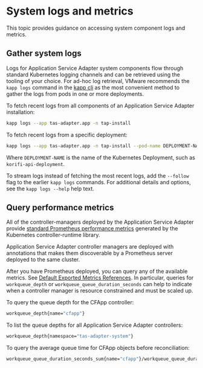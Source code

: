 # System logs and metrics

This topic provides guidance on accessing system component logs and metrics.

## <a id="system-logs"></a>Gather system logs

Logs for Application Service Adapter system components flow through standard
Kubernetes logging channels and can be retrieved using the tooling of your
choice. For ad-hoc log retrieval, VMware recommends the `kapp logs` command in
the [kapp cli](https://carvel.dev/kapp/docs/latest/install/) as the most
convenient method to gather the logs from pods in one or more deployments.

To fetch recent logs from all components of an Application Service Adapter installation:

```bash
kapp logs --app tas-adapter.app -n tap-install
```

To fetch recent logs from a specific deployment:

```bash
kapp logs --app tas-adapter.app -n tap-install --pod-name DEPLOYMENT-NAME%
```

Where `DEPLOYMENT-NAME` is the name of the Kubernetes Deployment, such as
`korifi-api-deployment`.

To stream logs instead of fetching the most recent logs, add the `--follow` flag to the earlier `kapp logs` commands.
For additional details and options, see the `kapp logs --help` help text.

## <a id="metrics"></a>Query performance metrics

All of the controller-managers deployed by the Application Service Adapter
provide [standard Prometheus performance
metrics](https://book.kubebuilder.io/reference/metrics-reference.html) generated
by the Kubernetes controller-runtime library.

Application Service Adapter controller managers are deployed with annotations
that makes them discoverable by a Prometheus server deployed to the same
cluster.

After you have Prometheus deployed, you can query any of the available
metrics. See [Default Exported Metrics References](https://book.kubebuilder.io/reference/metrics-reference.html).
In particular, queries for `workqueue_depth` or `workqueue_queue_duration_seconds`
can help to indicate when a controller manager is resource constrained and must be scaled up.

To query the queue depth for the CFApp controller:

```bash
workqueue_depth{name="cfapp"}
```

To list the queue depths for all Application Service Adapter controllers:

```bash
workqueue_depth{namespace="tas-adapter-system"}
```

To query the average queue time for CFApp objects before reconciliation:

```bash
workqueue_queue_duration_seconds_sum{name="cfapp"}/workqueue_queue_duration_seconds_count
```
